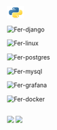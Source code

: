 <div>
<div style="display: inline_block"><br>
  <img align="center" alt="Fer-Python" height="30" width="40" 
src="https://raw.githubusercontent.com/devicons/devicon/master/icons/python/python-original.svg">

<img align="center" alt="Fer-django" height="30" width="40" 
src="https://camo.githubusercontent.com/4500f8393c12c39087e436b8c1f3f24372f15bffeb5e0ef2e7763566513ea1aa/68747470733a2f2f63646e2e6a7364656c6976722e6e65742f67682f64657669636f6e732f64657669636f6e2f69636f6e732f646a616e676f2f646a616e676f2d706c61696e2e737667">

<img align="center" alt="Fer-linux" height="30" width="40" 
src="https://camo.githubusercontent.com/5b2a8527be6ce73521cdb521a1033b92ff7b1860f79585f66ec30ea75ab253e4/68747470733a2f2f63646e2e6a7364656c6976722e6e65742f67682f64657669636f6e732f64657669636f6e2f69636f6e732f6c696e75782f6c696e75782d6f726967696e616c2e737667">

<img align="center" alt="Fer-postgres" height="30" width="40" 
src="https://camo.githubusercontent.com/9189b79d70081456d610b521f0e5b053ada462c454359ff82e70d2d7da33f8e6/68747470733a2f2f63646e2e6a7364656c6976722e6e65742f67682f64657669636f6e732f64657669636f6e2f69636f6e732f706f737467726573716c2f706f737467726573716c2d706c61696e2d776f72646d61726b2e737667">

<img align="center" alt="Fer-mysql" height="30" width="40" 
src="https://camo.githubusercontent.com/5e956ea0943b5a05092e94d7376582051e61fe84af215ad6e35334a2d61b658a/68747470733a2f2f63646e2e6a7364656c6976722e6e65742f67682f64657669636f6e732f64657669636f6e2f69636f6e732f6d7973716c2f6d7973716c2d6f726967696e616c2e737667">

<img align="center" alt="Fer-grafana" height="30" width="40" 
src="https://camo.githubusercontent.com/8960a30ca4a30bdabc5da24865adb424c4064d3ced55f7ef5fe20a3a461711ee/68747470733a2f2f63646e2e6a7364656c6976722e6e65742f67682f64657669636f6e732f64657669636f6e2f69636f6e732f67726166616e612f67726166616e612d6f726967696e616c2d776f72646d61726b2e737667">

<img align="center" alt="Fer-docker" height="30" width="40" 
src="https://user-images.githubusercontent.com/25181517/117207330-263ba280-adf4-11eb-9b97-0ac5b40bc3be.png">
 </div>
 </div>
 <br>
 <div> 
 <a href="https://www.instagram.com/fernando_asqui/" target="_blank"><img src="https://img.shields.io/badge/-Instagram-%23E4405F?style=for-the-badge&logo=instagram&logoColor=white" target="_blank"></a>
 <a href="https://www.linkedin.com/in/fernando-asquidamini-358507208/" target="_blank"><img src="https://img.shields.io/badge/-LinkedIn-%230077B5?style=for-the-badge&logo=linkedin&logoColor=white" target="_blank"></a> 
  
</div>
</div>
